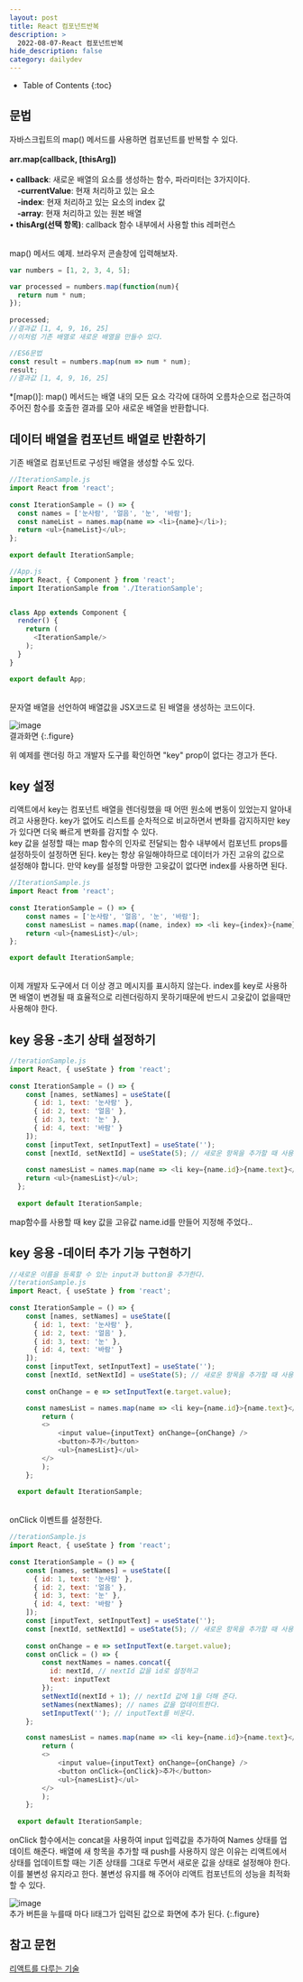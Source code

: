 ```yaml
---
layout: post
title: React 컴포넌트반복
description: >
  2022-08-07-React 컴포넌트반복
hide_description: false
category: dailydev
---
```


- Table of Contents
{:toc}

## 문법

자바스크립트의 map() 메서드를 사용하면 컴포넌트를 반복할 수 있다.<br><br>
__arr.map(callback, [thisArg])__<br><br>
• __callback__: 새로운 배열의 요소를 생성하는 함수, 파라미터는 3가지이다.<br>
&emsp;__-currentValue__: 현재 처리하고 있는 요소<br>
&emsp;__-index__: 현재 처리하고 있는 요소의 index 값<br>
&emsp;__-array__: 현재 처리하고 있는 원본 배열<br>
• __thisArg(선택 항목)__: callback 함수 내부에서 사용할 this 레퍼런스<br><br>

map() 메서드 예제. 브라우저 콘솔창에 입력해보자.
```javascript
var numbers = [1, 2, 3, 4, 5];

var processed = numbers.map(function(num){
  return num * num;
});
 
processed;
//결과값 [1, 4, 9, 16, 25]
//이처럼 기존 배열로 새로운 배열을 만들수 있다.

//ES6문법
const result = numbers.map(num => num * num);
result;
//결과값 [1, 4, 9, 16, 25]
```

*[map()]: map() 메서드는 배열 내의 모든 요소 각각에 대하여 오름차순으로 접근하여 주어진 함수를 호출한 결과를 모아 새로운 배열을 반환합니다.

## 데이터 배열을 컴포넌트 배열로 반환하기
기존 배열로 컴포넌트로 구성된 배열을 생성할 수도 있다. <br>
```javascript
//IterationSample.js
import React from 'react';
 
const IterationSample = () => {
  const names = ['눈사람', '얼음', '눈', '바람'];
  const nameList = names.map(name => <li>{name}</li>);
  return <ul>{nameList}</ul>;
};
 
export default IterationSample;
```
```javascript
//App.js
import React, { Component } from 'react';
import IterationSample from './IterationSample';


class App extends Component {
  render() {
    return (
      <IterationSample/>
    );
  }
}

export default App;
```
<br>
문자열 배열을 선언하여 배열값을 JSX코드로 된 배열을 생성하는 코드이다.

![image](/assets/img/blog/reactmap.jpg)
<br>결과화면
{:.figure}

위 예제를 랜더링 하고 개발자 도구를 확인하면 "key" prop이 없다는 경고가 뜬다.

## key 설정
리액트에서 key는 컴포넌트 배열을 렌더링했을 때 어떤 원소에 변동이 있었는지 알아내려고 사용한다. key가 없어도 리스트를 순차적으로 비교하면서 변화를 감지하지만 key가 있다면 더욱 빠르게 변화를 감지할 수 있다.<br>
key 값을 설정할 때는 map 함수의 인자로 전달되는 함수 내부에서 컴포넌트 props를 설정하듯이 설정하면 된다. key는 항상 유일해야하므로 데이터가 가진 고유의 값으로 설정해야 합니다. 만약 key를 설정할 마땅한 고윳값이 없다면 index를 사용하면 된다.<br>
```javascript
//IterationSample.js
import React from 'react';
 
const IterationSample = () => {
    const names = ['눈사람', '얼음', '눈', '바람'];
    const namesList = names.map((name, index) => <li key={index}>{name}</li>);
    return <ul>{namesList}</ul>;
};

export default IterationSample;
```
<br>
이제 개발자 도구에서 더 이상 경고 메시지를 표시하지 않는다.
index를 key로 사용하면 배열이 변경될 때 효율적으로 리렌더링하지 못하기때문에 반드시 고윳값이 없을때만 사용해야 한다.

## key 응용 -초기 상태 설정하기
```javascript
//terationSample.js
import React, { useState } from 'react';
 
const IterationSample = () => {
    const [names, setNames] = useState([
      { id: 1, text: '눈사람' },
      { id: 2, text: '얼음' },
      { id: 3, text: '눈' },
      { id: 4, text: '바람' }
    ]);
    const [inputText, setInputText] = useState('');
    const [nextId, setNextId] = useState(5); // 새로운 항목을 추가할 때 사용할 id
   
    const namesList = names.map(name => <li key={name.id}>{name.text}</li>);
    return <ul>{namesList}</ul>;
  };
   
  export default IterationSample;
```
map함수를 사용할 때 key 값을 고유값 name.id를 만들어 지정해 주었다..

## key 응용 -데이터 추가 기능 구현하기
```javascript
//새로운 이름을 등록할 수 있는 input과 button을 추가한다.
//terationSample.js
import React, { useState } from 'react';
 
const IterationSample = () => {
    const [names, setNames] = useState([
      { id: 1, text: '눈사람' },
      { id: 2, text: '얼음' },
      { id: 3, text: '눈' },
      { id: 4, text: '바람' }
    ]);
    const [inputText, setInputText] = useState('');
    const [nextId, setNextId] = useState(5); // 새로운 항목을 추가할 때 사용할 id
   
    const onChange = e => setInputText(e.target.value);

    const namesList = names.map(name => <li key={name.id}>{name.text}</li>);
        return (
        <>
            <input value={inputText} onChange={onChange} />
            <button>추가</button>
            <ul>{namesList}</ul>
        </>
        );
    };  
  
  export default IterationSample;
```
<br>onClick 이벤트를 설정한다.

```javascript
//terationSample.js
import React, { useState } from 'react';
 
const IterationSample = () => {
    const [names, setNames] = useState([
      { id: 1, text: '눈사람' },
      { id: 2, text: '얼음' },
      { id: 3, text: '눈' },
      { id: 4, text: '바람' }
    ]);
    const [inputText, setInputText] = useState('');
    const [nextId, setNextId] = useState(5); // 새로운 항목을 추가할 때 사용할 id
   
    const onChange = e => setInputText(e.target.value);
    const onClick = () => {
        const nextNames = names.concat({
          id: nextId, // nextId 값을 id로 설정하고
          text: inputText
        });
        setNextId(nextId + 1); // nextId 값에 1을 더해 준다.
        setNames(nextNames); // names 값을 업데이트한다.
        setInputText(''); // inputText를 비운다.
    };

    const namesList = names.map(name => <li key={name.id}>{name.text}</li>);
        return (
        <>
            <input value={inputText} onChange={onChange} />
            <button onClick={onClick}>추가</button>
            <ul>{namesList}</ul>
        </>
        );
    };  
  
  export default IterationSample;
```
onClick 함수에서는 concat을 사용하여 input 입력값을 추가하여 Names 상태를 업데이트 해준다. 배열에 새 항목을 추가할 때 push를 사용하지 않은 이유는 리액트에서 상태를 업데이트할 때는 기존 상태를 그대로 두면서 새로운 값을 상태로 설정해야 한다. 이를 불변성 유지라고 한다. 불변성 유지를 해 주어야 리액트 컴포넌트의 성능을 최적화할 수 있다.

![image](/assets/img/blog/reactmap.jpg)
<br> 추가 버튼을 누를때 마다 li태그가 입력된 값으로 화면에 추가 된다.
{:.figure}

## 참고 문헌

[리액트를 다루는 기술](http://www.kyobobook.co.kr/product/detailViewKor.laf?mallGb=KOR&ejkGb=KOR&linkClass=&barcode=9791160508796)